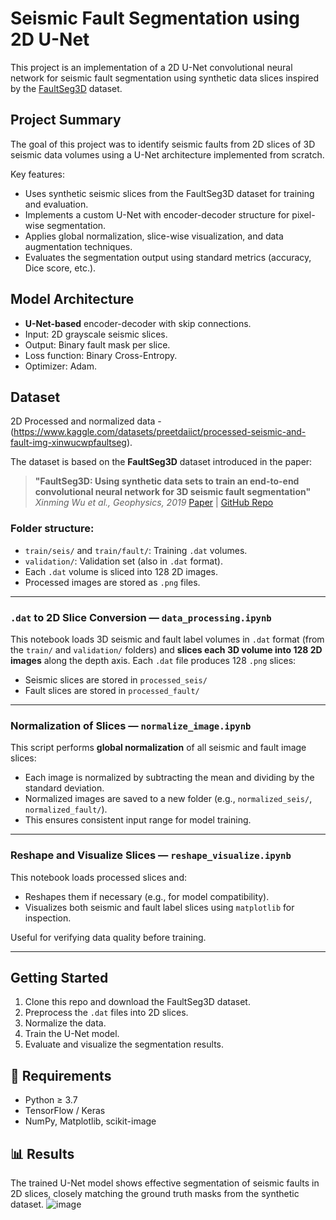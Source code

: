# Seismic Fault Segmentation using 2D U-Net

This project is an implementation of a 2D U-Net convolutional neural network for seismic fault segmentation using synthetic data slices inspired by the [FaultSeg3D](https://github.com/xinwucwp/faultSeg) dataset.

## Project Summary

The goal of this project was to identify seismic faults from 2D slices of 3D seismic data volumes using a U-Net architecture implemented from scratch.


Key features:

* Uses synthetic seismic slices from the FaultSeg3D dataset for training and evaluation.
* Implements a custom U-Net with encoder-decoder structure for pixel-wise segmentation.
* Applies global normalization, slice-wise visualization, and data augmentation techniques.
* Evaluates the segmentation output using standard metrics (accuracy, Dice score, etc.).

## Model Architecture

* **U-Net-based** encoder-decoder with skip connections.
* Input: 2D grayscale seismic slices.
* Output: Binary fault mask per slice.
* Loss function: Binary Cross-Entropy.
* Optimizer: Adam.

## Dataset
2D Processed and normalized data - (https://www.kaggle.com/datasets/preetdaiict/processed-seismic-and-fault-img-xinwucwpfaultseg).

The dataset is based on the **FaultSeg3D** dataset introduced in the paper:

> **"FaultSeg3D: Using synthetic data sets to train an end-to-end convolutional neural network for 3D seismic fault segmentation"**
> *Xinming Wu et al., Geophysics, 2019*
> [Paper](https://doi.org/10.1190/geo2018-0646.1) | [GitHub Repo](https://github.com/xinwucwp/faultSeg)

### Folder structure:

* `train/seis/` and `train/fault/`: Training `.dat` volumes.
* `validation/`: Validation set (also in `.dat` format).
* Each `.dat` volume is sliced into 128 2D images.
* Processed images are stored as `.png` files.


---

### `.dat` to 2D Slice Conversion — `data_processing.ipynb`

This notebook loads 3D seismic and fault label volumes in `.dat` format (from the `train/` and `validation/` folders) and **slices each 3D volume into 128 2D images** along the depth axis.
Each `.dat` file produces 128 `.png` slices:

* Seismic slices are stored in `processed_seis/`
* Fault slices are stored in `processed_fault/`


---

### Normalization of Slices — `normalize_image.ipynb`

This script performs **global normalization** of all seismic and fault image slices:

* Each image is normalized by subtracting the mean and dividing by the standard deviation.
* Normalized images are saved to a new folder (e.g., `normalized_seis/`, `normalized_fault/`).
* This ensures consistent input range for model training.

---

### Reshape and Visualize Slices — `reshape_visualize.ipynb`

This notebook loads processed slices and:

* Reshapes them if necessary (e.g., for model compatibility).
* Visualizes both seismic and fault label slices using `matplotlib` for inspection.

Useful for verifying data quality before training.

---


## Getting Started

1. Clone this repo and download the FaultSeg3D dataset.
2. Preprocess the `.dat` files into 2D slices.
3. Normalize the data.
4. Train the U-Net model.
5. Evaluate and visualize the segmentation results.

## 🔧 Requirements

* Python ≥ 3.7
* TensorFlow / Keras
* NumPy, Matplotlib, scikit-image

## 📊 Results

The trained U-Net model shows effective segmentation of seismic faults in 2D slices, closely matching the ground truth masks from the synthetic dataset.
![image](https://github.com/user-attachments/assets/3b17f397-8e8b-4ff2-87a1-3e81b78d1149)

